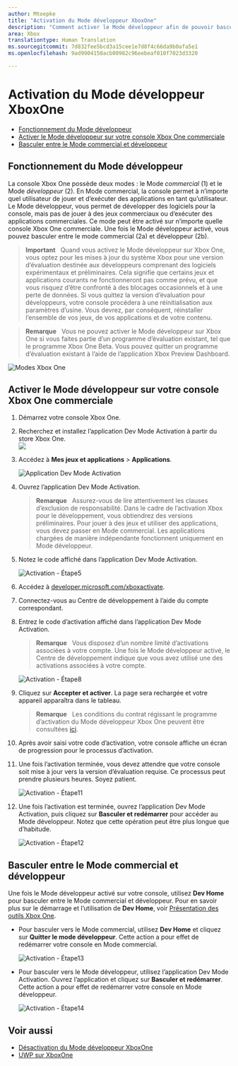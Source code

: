 ```yaml
---
author: Mtoepke
title: "Activation du Mode développeur XboxOne"
description: "Comment activer le Mode développeur afin de pouvoir basculer du Mode commercial au Mode développeur et inversement."
area: Xbox
translationtype: Human Translation
ms.sourcegitcommit: 7d832fee5bcd3a15cee1e7d8f4c66da9b0afa5e1
ms.openlocfilehash: 9ad9904150acb00982c96eebeaf010f7023d3320

---
```


# Activation du Mode développeur XboxOne

* [Fonctionnement du Mode développeur](#how-developer-mode-works)
* [Activer le Mode développeur sur votre console Xbox One commerciale](#activate-developer-mode-on-your-retail-xbox-one-console)  
* [Basculer entre le Mode commercial et développeur](#switch-between-retail-and-developer-mode)

## Fonctionnement du Mode développeur
La console Xbox One possède deux modes : le Mode *commercial* (1) et le Mode *développeur* (2). En Mode commercial, la console permet à n’importe quel utilisateur de jouer et d’exécuter des applications en tant qu’utilisateur. Le Mode développeur, vous permet de développer des logiciels pour la console, mais pas de jouer à des jeux commerciaux ou d’exécuter des applications commerciales.
Ce mode peut être activé sur n’importe quelle console Xbox One commerciale. Une fois le Mode développeur activé, vous pouvez basculer entre le mode commercial (2a) et développeur (2b).

> **Important** &nbsp;&nbsp;Quand vous activez le Mode développeur sur Xbox One, vous optez pour les mises à jour du système Xbox pour une version d’évaluation destinée aux développeurs comprenant des logiciels expérimentaux et préliminaires. Cela signifie que certains jeux et applications courants ne fonctionneront pas comme prévu, et que vous risquez d’être confronté à des blocages occasionnels et à une perte de données. Si vous quittez la version d’évaluation pour développeurs, votre console procédera à une réinitialisation aux paramètres d’usine. Vous devrez, par conséquent, réinstaller l’ensemble de vos jeux, de vos applications et de votre contenu. 

> **Remarque** &nbsp;&nbsp;Vous ne pouvez activer le Mode développeur sur Xbox One si vous faites partie d’un programme d’évaluation existant, tel que le programme Xbox One Beta. Vous pouvez quitter un programme d’évaluation existant à l’aide de l’application Xbox Preview Dashboard. 

![Modes Xbox One](images/dev-mode-flow.png)

## Activer le Mode développeur sur votre console Xbox One commerciale

1.  Démarrez votre console Xbox One.

2.  Recherchez et installez l’application Dev Mode Activation à partir du store Xbox One.  
    ![](images/activation-store-search.png)

3.  Accédez à **Mes jeux et applications** > **Applications**.

    ![Application Dev Mode Activation](images/activation-step-3.png)
4. Ouvrez l’application Dev Mode Activation.    
    
    > **Remarque** &nbsp;&nbsp;Assurez-vous de lire attentivement les clauses d’exclusion de responsabilité. Dans le cadre de l’activation Xbox pour le développement, vous obtiendrez des versions préliminaires. Pour jouer à des jeux et utiliser des applications, vous devez passer en Mode commercial. Les applications chargées de manière indépendante fonctionnent uniquement en Mode développeur.

5.  Notez le code affiché dans l’application Dev Mode Activation.  

    ![Activation - Étape5](images/activation-step-5.png)  
    
6.  Accédez à [developer.microsoft.com/xboxactivate](https://developer.microsoft.com/xboxactivate).
7.  Connectez-vous au Centre de développement à l’aide du compte correspondant.  
8.  Entrez le code d’activation affiché dans l’application Dev Mode Activation.   
   
     > **Remarque** &nbsp;&nbsp;Vous disposez d’un nombre limité d’activations associées à votre compte. Une fois le Mode développeur activé, le Centre de développement indique que vous avez utilisé une des activations associées à votre compte. 
    
    ![Activation - Étape8](images/activation-step-8.png)    
    
9.  Cliquez sur **Accepter et activer**. La page sera rechargée et votre appareil apparaîtra dans le tableau.
    
    > **Remarque** &nbsp;&nbsp;Les conditions du contrat régissant le programme d’activation du Mode développeur Xbox One peuvent être consultées [ici](http://go.microsoft.com/fwlink/?LinkId=760399).

10. Après avoir saisi votre code d’activation, votre console affiche un écran de progression pour le processus d’activation.  
11. Une fois l’activation terminée, vous devez attendre que votre console soit mise à jour vers la version d’évaluation requise. Ce processus peut prendre plusieurs heures. Soyez patient.  

    ![Activation - Étape11](images/activation-step-11.png)    
    
12. Une fois l’activation est terminée, ouvrez l’application Dev Mode Activation, puis cliquez sur **Basculer et redémarrer** pour accéder au Mode développeur. Notez que cette opération peut être plus longue que d’habitude.  

    ![Activation - Étape12](images/activation-step-12.png)   
    

    
## Basculer entre le Mode commercial et développeur
Une fois le Mode développeur activé sur votre console, utilisez **Dev Home** pour basculer entre le Mode commercial et développeur. Pour en savoir plus sur le démarrage et l’utilisation de **Dev Home**, voir [Présentation des outils Xbox One](introduction-to-xbox-tools.md).

* Pour basculer vers le Mode commercial, utilisez **Dev Home** et cliquez sur **Quitter le mode développeur**. Cette action a pour effet de redémarrer votre console en Mode commercial.    

  ![Activation - Étape13](images/activation-step-13.png)  
  
* Pour basculer vers le Mode développeur, utilisez l’application Dev Mode Activation. Ouvrez l’application et cliquez sur **Basculer et redémarrer**. Cette action a pour effet de redémarrer votre console en Mode développeur.  

  ![Activation - Étape14](images/activation-step-12.png)  

## Voir aussi
- [Désactivation du Mode développeur XboxOne](devkit-deactivation.md)
- [UWP sur XboxOne](index.md)



<!--HONumber=Jun16_HO4-->


